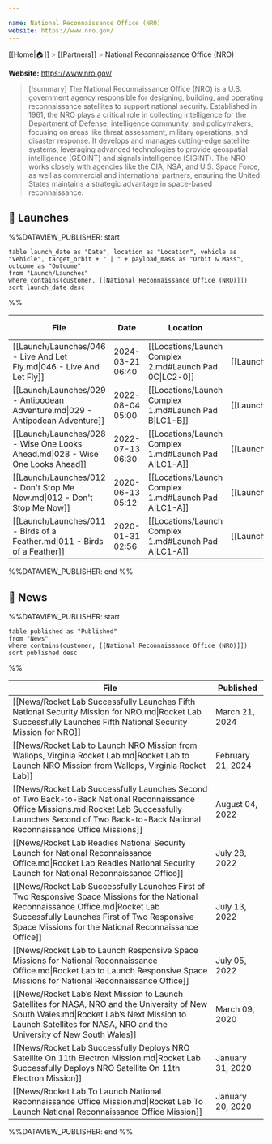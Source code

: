 ```yaml
---

name: National Reconnaissance Office (NRO)
website: https://www.nro.gov/
---
```

[[Home|🏠]] <span style="color: LightSlateGray">></span> [[Partners]] <span style="color: LightSlateGray">></span> National Reconnaissance Office (NRO)

**Website:** https://www.nro.gov/

>[!summary]
>The National Reconnaissance Office (NRO) is a U.S. government agency responsible for designing, building, and operating reconnaissance satellites to support national security. Established in 1961, the NRO plays a critical role in collecting intelligence for the Department of Defense, intelligence community, and policymakers, focusing on areas like threat assessment, military operations, and disaster response. It develops and manages cutting-edge satellite systems, leveraging advanced technologies to provide geospatial intelligence (GEOINT) and signals intelligence (SIGINT). The NRO works closely with agencies like the CIA, NSA, and U.S. Space Force, as well as commercial and international partners, ensuring the United States maintains a strategic advantage in space-based reconnaissance.
## 🚀 Launches

%%DATAVIEW_PUBLISHER: start
```
table launch_date as "Date", location as "Location", vehicle as "Vehicle", target_orbit + " | " + payload_mass as "Orbit & Mass", outcome as "Outcome"
from "Launch/Launches"
where contains(customer, [[National Reconnaissance Office (NRO)]])
sort launch_date desc
```
%%

| File                                                                          | Date             | Location                                               | Vehicle                          | Orbit & Mass                         | Outcome   |
| ----------------------------------------------------------------------------- | ---------------- | ------------------------------------------------------ | -------------------------------- | ------------------------------------ | --------- |
| [[Launch/Launches/046 - Live And Let Fly.md\|046 - Live And Let Fly]]         | 2024-03-21 06:40 | [[Locations/Launch Complex 2.md#Launch Pad 0C\|LC2-0]] | [[Launch/Electron.md\|Electron]] | Classified \| Classified             | ✅ Success |
| [[Launch/Launches/029 - Antipodean Adventure.md\|029 - Antipodean Adventure]] | 2022-08-04 05:00 | [[Locations/Launch Complex 1.md#Launch Pad B\|LC1-B]]  | [[Launch/Electron.md\|Electron]] | 620 km \| 70° \| Classified          | ✅ Success |
| [[Launch/Launches/028 - Wise One Looks Ahead.md\|028 - Wise One Looks Ahead]] | 2022-07-13 06:30 | [[Locations/Launch Complex 1.md#Launch Pad A\|LC1-A]]  | [[Launch/Electron.md\|Electron]] | 620 km \| 40° \| Classified          | ✅ Success |
| [[Launch/Launches/012 - Don't Stop Me Now.md\|012 - Don't Stop Me Now]]       | 2020-06-13 05:12 | [[Locations/Launch Complex 1.md#Launch Pad A\|LC1-A]]  | [[Launch/Electron.md\|Electron]] | 570 x 590 km \| 97.75° \| Classified | ✅ Success |
| [[Launch/Launches/011 - Birds of a Feather.md\|011 - Birds of a Feather]]     | 2020-01-31 02:56 | [[Locations/Launch Complex 1.md#Launch Pad A\|LC1-A]]  | [[Launch/Electron.md\|Electron]] | 400 km \| 37° \| Classified          | ✅ Success |

%%DATAVIEW_PUBLISHER: end %%

## 📰 News
%%DATAVIEW_PUBLISHER: start
```
table published as "Published"
from "News"
where contains(customer, [[National Reconnaissance Office (NRO)]])
sort published desc
```
%%

| File                                                                                                                                                                                                                                         | Published         |
| -------------------------------------------------------------------------------------------------------------------------------------------------------------------------------------------------------------------------------------------- | ----------------- |
| [[News/Rocket Lab Successfully Launches Fifth National Security Mission for NRO.md\|Rocket Lab Successfully Launches Fifth National Security Mission for NRO]]                                                                               | March 21, 2024    |
| [[News/Rocket Lab to Launch NRO Mission from Wallops, Virginia   Rocket Lab.md\|Rocket Lab to Launch NRO Mission from Wallops, Virginia   Rocket Lab]]                                                                                       | February 21, 2024 |
| [[News/Rocket Lab Successfully Launches Second of Two Back-to-Back National Reconnaissance Office Missions.md\|Rocket Lab Successfully Launches Second of Two Back-to-Back National Reconnaissance Office Missions]]                         | August 04, 2022   |
| [[News/Rocket Lab Readies National Security Launch for National Reconnaissance Office.md\|Rocket Lab Readies National Security Launch for National Reconnaissance Office]]                                                                   | July 28, 2022     |
| [[News/Rocket Lab Successfully Launches First of Two Responsive Space Missions for the  National Reconnaissance Office.md\|Rocket Lab Successfully Launches First of Two Responsive Space Missions for the  National Reconnaissance Office]] | July 13, 2022     |
| [[News/Rocket Lab to Launch Responsive Space Missions for National Reconnaissance Office.md\|Rocket Lab to Launch Responsive Space Missions for National Reconnaissance Office]]                                                             | July 05, 2022     |
| [[News/Rocket Lab’s Next Mission to Launch Satellites for NASA, NRO and the University of New South Wales.md\|Rocket Lab’s Next Mission to Launch Satellites for NASA, NRO and the University of New South Wales]]                           | March 09, 2020    |
| [[News/Rocket Lab Successfully Deploys NRO Satellite On 11th Electron Mission.md\|Rocket Lab Successfully Deploys NRO Satellite On 11th Electron Mission]]                                                                                   | January 31, 2020  |
| [[News/Rocket Lab To Launch National Reconnaissance Office Mission.md\|Rocket Lab To Launch National Reconnaissance Office Mission]]                                                                                                         | January 20, 2020  |

%%DATAVIEW_PUBLISHER: end %%